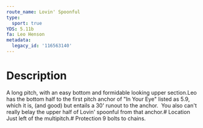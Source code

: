 ```yaml
---
route_name: Lovin' Spoonful
type:
  sport: true
YDS: 5.11b
fa: Leo Henson
metadata:
  legacy_id: '116563140'
---
```

# Description
A long pitch, with an easy bottom and formidable looking upper section.Leo has the bottom half to the first pitch anchor of "In Your Eye" listed as 5.9, which it is, (and good) but entails a 30' runout to the anchor.  You also can't really belay the upper half of Lovin' spoonful from that anchor.# Location
Just left of the multipitch.# Protection
9 bolts to chains.